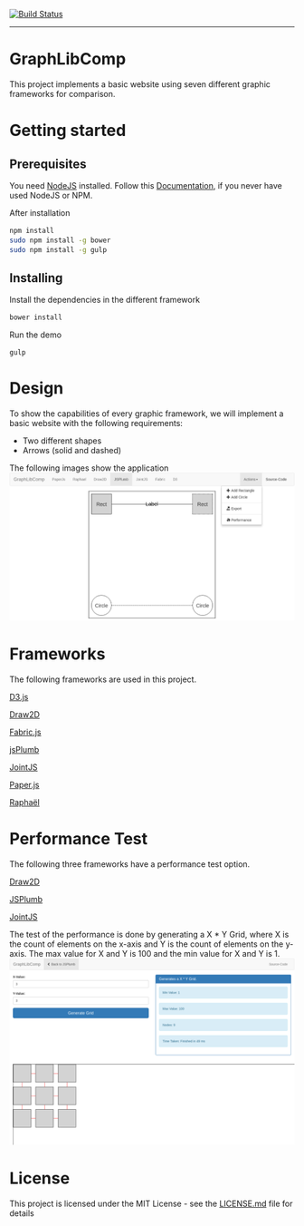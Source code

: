 [![Build Status](https://travis-ci.org/winery/GraphLibComp.svg?branch=master)](https://travis-ci.org/winery/GraphLibComp)

<hr>

# GraphLibComp
This project implements a basic website using seven different graphic frameworks for comparison.

# Getting started
## Prerequisites
You need [NodeJS](https://nodejs.org/en/) installed.
Follow this [Documentation](https://docs.npmjs.com/getting-started/installing-node), if you never have used NodeJS or NPM.

After installation
```bash
npm install
sudo npm install -g bower
sudo npm install -g gulp
```

## Installing
Install the dependencies in the different framework
```bash
bower install
```
Run the demo
```
gulp
```
# Design
To show the capabilities of every graphic framework, we will implement a basic website with the following requirements:
- Two different shapes 
- Arrows (solid and dashed)

The following images show the application     
![Example](guidelines/img/example.png)

# Frameworks
The following frameworks are used in this project.

[D3.js](https://d3js.org/)

[Draw2D](http://www.draw2d.org/draw2d/home/index.html)

[Fabric.js](http://fabricjs.com/)

[jsPlumb](https://jsplumbtoolkit.com/)

[JointJS](https://www.jointjs.com/)

[Paper.js](http://paperjs.org/)

[Raphaël](http://dmitrybaranovskiy.github.io/raphael/)

# Performance Test
The following three frameworks have a performance test option.

[Draw2D](http://www.draw2d.org/draw2d/home/index.html)

[JSPlumb](https://jsplumbtoolkit.com/)

[JointJS](https://www.jointjs.com/)

The test of the performance is done by generating a X * Y Grid, where X is the count of elements on the x-axis and Y is the count of elements on the y-axis. The max value for X and Y is 100 and the min value for X and Y is 1.
![Performance Example of jsPlumb](guidelines/img/example_performance.png)

# License
This project is licensed under the MIT License - see the [LICENSE.md](LICENSE.md) file for details
